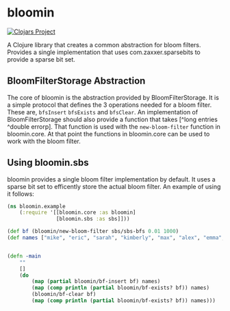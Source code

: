 # bloomin
[![Clojars Project](http://clojars.org/bloomin/latest-version.svg)](http://clojars.org/bloomin)

A Clojure library that creates a common abstraction for bloom filters.
Provides a single implementation that uses com.zaxxer.sparsebits to provide a
sparse bit set.

## BloomFilterStorage Abstraction

The core of bloomin is the abstraction provided by BloomFilterStorage. It is a
simple protocol that defines the 3 operations needed for a bloom filter. These
are, `bfsInsert` `bfsExists` and `bfsClear`. An implementation of BloomFilterStorage
should also provide a function that takes [^long entries ^double errorp]. That function
is used with the `new-bloom-filter` function in bloomin.core. At that point the
functions in bloomin.core can be used to work with the bloom filter.


## Using bloomin.sbs

bloomin provides a single bloom filter implementation by default. It uses a
sparse bit set to efficently store the actual bloom filter. An example of using it
follows:

```clojure
(ns bloomin.example
    (:require '[[bloomin.core :as bloomin]
                [bloomin.sbs :as sbs]]))

(def bf (bloomin/new-bloom-filter sbs/sbs-bfs 0.01 1000)
(def names ["mike", "eric", "sarah", "kimberly", "max", "alex", "emma", "lucy"]


(defn -main
    ""
    []
    (do
        (map (partial bloomin/bf-insert bf) names)
        (map (comp println (partial bloomin/bf-exists? bf)) names)
        (bloomin/bf-clear bf)
        (map (comp println (partial bloomin/bf-exists? bf)) names)))
```
